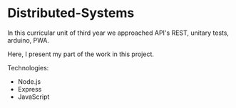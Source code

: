 # Distributed-Systems
In this curricular unit of third year we approached API's REST, unitary tests, arduino, PWA.

Here, I present my part of the work in this project.

Technologies:
- Node.js
- Express
- JavaScript

 
